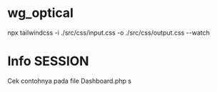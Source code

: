 # wg_optical

npx tailwindcss -i ./src/css/input.css -o ./src/css/output.css --watch


# Info SESSION 
Cek contohnya pada file Dashboard.php
s